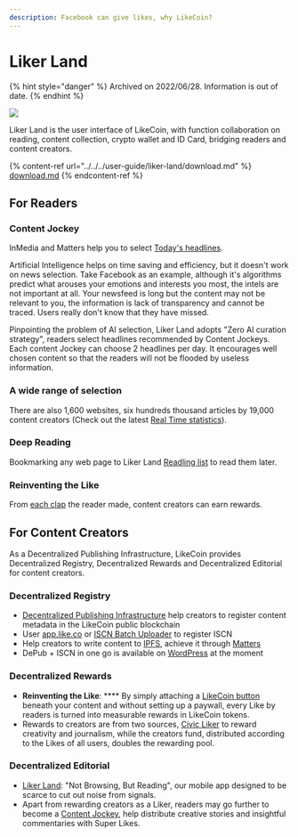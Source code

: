 ```yaml
---
description: Facebook can give likes, why LikeCoin?
---
```


# Liker Land

{% hint style="danger" %}
Archived on 2022/06/28. Information is out of date.
{% endhint %}



![](../../../.gitbook/assets/likecoin\_ad72\_appstore\_og\_ios\_android.png)

Liker Land is the user interface of LikeCoin, with function collaboration on reading, content collection, crypto wallet and ID Card, bridging readers and content creators.

{% content-ref url="../../../user-guide/liker-land/download.md" %}
[download.md](../../../user-guide/liker-land/download.md)
{% endcontent-ref %}

## **For Readers**

### **Content Jockey**

InMedia and Matters help you to select [Today's headlines](today-headline.md).

Artificial Intelligence helps on time saving and efficiency, but it doesn't work on news selection. Take Facebook as an example, although it's algorithms predict what arouses your emotions and interests you most, the intels are not important at all. Your newsfeed is long but the content may not be relevant to you, the information is lack of transparency and cannot be traced. Users really don't know that they have missed.

Pinpointing the problem of AI selection, Liker Land adopts "Zero AI curation strategy", readers select headlines recommended by Content Jockeys. Each content Jockey can choose 2 headlines per day. It encourages well chosen content so that the readers will not be flooded by useless information.

### **A wide range of selection**

There are also 1,600 websites, six hundreds thousand articles by 19,000 content creators (Check out the latest [Real Time statistics](real-time-statistics.md)).

### Deep Reading

Bookmarking any web page to Liker Land [Readling list](readling-list.md) to read them later.

### **Reinventing the Like**

From [each clap](../../../user-guide/liker-land/like.md) the reader made, content creators can earn rewards.

## For Content Creators

As a Decentralized Publishing Infrastructure, LikeCoin provides Decentralized Registry, Decentralized Rewards and Decentralized Editorial for content creators.

### Decentralized Registry

* [Decentralized Publishing Infrastructure](../../../general-guides/decentralized-publishing/) help creators to register content metadata in the LikeCoin public blockchain
* User [app.like.co](../../../general-guides/decentralized-publishing/app.like.co.md) or [ISCN Batch Uploader](../../../general-guides/decentralized-publishing/iscn-batch-uploader.md) to register ISCN
* Help creators to write content to [IPFS](https://ipfs.io/), achieve it through [Matters](https://matters.news/)
* DePub + ISCN in one go is available on [WordPress](../../../user-guide/wordpress.md) at the moment

### Decentralized Rewards&#xD;

* **Reinventing the Like**: **** By simply attaching a [LikeCoin button](../../../user-guide/creator/) beneath your content and without setting up a paywall, every Like by readers is turned into measurable rewards in LikeCoin tokens.
* Rewards to creators are from two sources, [Civic Liker](../../../user-guide/civic-liker/) to reward creativity and journalism, while the creators fund, distributed according to the Likes of all users, doubles the rewarding pool.

### Decentralized Editorial&#xD;

* [Liker Land](today-headline.md): "Not Browsing, But Reading", our mobile app designed to be scarce to cut out noise from signals.
* Apart from rewarding creators as a Liker, readers may go further to become a [Content Jockey](../../../user-guide/liker-land/superlike.md), help distribute creative stories and insightful commentaries with Super Likes.
